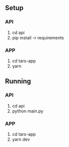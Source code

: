## Setup
### API
1. cd api
2. pip install -r requirements

### APP
1. cd tars-app
2. yarn

## Running
### API
1. cd api
2. python main.py

### APP
1. cd tars-app
2. yarn dev



